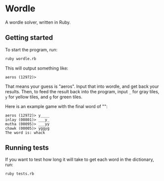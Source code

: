 # Wordle

A wordle solver, written in Ruby.

## Getting started

To start the program, run:

```sh
ruby wordle.rb
```

This will output something like:

```
aeros (12972)>
```

That means your guess is "aeros". Input that into wordle, and get back your results. Then, to feed the result back into the program, input `_` for gray tiles, `y` for yellow tiles, and `g` for green tiles.

Here is an example game with the final word of "":

```
aeros (12972)> y____
inlay (00801)> ___y_
mutha (00095)> ___yy
chawk (00005)> yggyg
The word is: whack
```

## Running tests

If you want to test how long it will take to get each word in the dictionary, run:

```sh
ruby tests.rb
```
